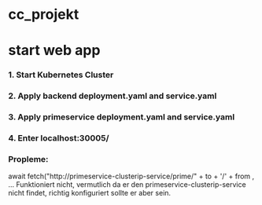 # cc_projekt

# start web app

### 1. Start Kubernetes Cluster
### 2. Apply backend deployment.yaml and service.yaml
### 3. Apply primeservice deployment.yaml and service.yaml

### 4. Enter localhost:30005/ 


### Propleme:
await fetch("http://primeservice-clusterip-service/prime/" + to + '/' + from , ... 
Funktioniert nicht, vermutlich da er den primeservice-clusterip-service nicht findet, richtig konfiguriert sollte er aber sein. 
